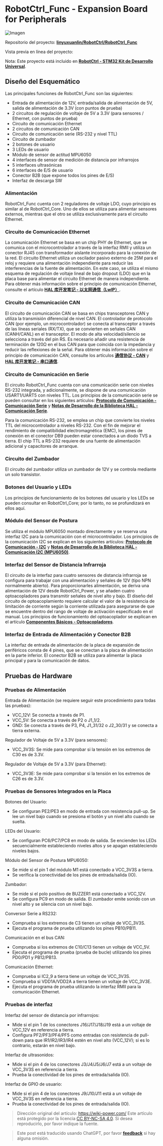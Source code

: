 # RobotCtrl_Func - Expansion Board for Peripherals

![Imagen](https://media.wiki-power.com/img/20220527113505.png)

Repositorio del proyecto: [**linyuxuanlin/RobotCtrl/RobotCtrl_Func**](https://github.com/linyuxuanlin/RobotCtrl/tree/main/RobotCtrl_MultiBoard_Project/RobotCtrl_Func)

Vista previa en línea del proyecto:

<div class="altium-iframe-viewer">
  <div
    class="altium-ecad-viewer"
    data-project-src="https://github.com/linyuxuanlin/RobotCtrl/raw/main/RobotCtrl_MultiBoard_Project/RobotCtrl_Func_V0.8B.zip"
  ></div>
</div>

Nota: Este proyecto está incluido en [**RobotCtrl - STM32 Kit de Desarrollo Universal**](https://wiki-power.com/RobotCtrl-STM32%E9%80%9A%E7%94%A8%E5%BC%80%E5%8F%91%E5%A5%97%E4%BB%B6).

## Diseño del Esquemático

Las principales funciones de RobotCtrl_Func son las siguientes:

- Entrada de alimentación de 12V, entrada/salida de alimentación de 5V, salida de alimentación de 3.3V (con puntos de prueba)
- 2 circuitos de regulación de voltaje de 5V a 3.3V (para sensores / Ethernet, con puntos de prueba)
- Circuito de comunicación Ethernet
- 2 circuitos de comunicación CAN
- Circuito de comunicación serie (RS-232 y nivel TTL)
- Circuito de zumbador
- 2 botones de usuario
- 3 LEDs de usuario
- Módulo de sensor de actitud MPU6050
- 4 interfaces de sensor de medición de distancia por infrarrojos
- 5 interfaces ultrasónicas
- 6 interfaces de E/S de usuario
- Conector B2B (que expone todos los pines de E/S)
- Interfaz de descarga SW

### Alimentación

RobotCtrl_Func cuenta con 2 reguladores de voltaje LDO, cuyo principio es similar al de RobotCtrl_Core. Uno de ellos se utiliza para alimentar sensores externos, mientras que el otro se utiliza exclusivamente para el circuito Ethernet.

### Circuito de Comunicación Ethernet

La comunicación Ethernet se basa en un chip PHY de Ethernet, que se comunica con el microcontrolador a través de la interfaz RMII y utiliza un conector RJ45 con transformador aislante incorporado para la conexión de la red. El circuito Ethernet utiliza un oscilador pasivo externo de 25M para el reloj y requiere una alimentación independiente para reducir las interferencias de la fuente de alimentación. En este caso, se utiliza el mismo esquema de regulación de voltaje lineal de bajo dropout (LDO) que en la placa base para alimentar el circuito Ethernet de manera independiente. Para obtener más información sobre el principio de comunicación Ethernet, consulte el artículo [**HAL 库开发笔记 - 以太网通信（LwIP）**](https://wiki-power.com/HAL%E5%BA%93%E5%BC%80%E5%8F%91%E7%AC%94%E8®­记-%E4%BB%A5%E5%A4ª网通信（LwIP）).

### Circuito de Comunicación CAN

El circuito de comunicación CAN se basa en chips transceptores CAN y utiliza la transmisión diferencial de nivel CAN. El controlador de protocolo CAN (por ejemplo, un microcontrolador) se conecta al transceptor a través de las líneas seriales (RX/TX), que se convierten en señales CAN (CANH/CANL) en el transceptor. El modo de alta velocidad/silencio se selecciona a través del pin RS. Es necesario añadir una resistencia de terminación de 120Ω en el bus CAN para que coincida con la impedancia y reducir las reflexiones de la señal. Para obtener más información sobre el principio de comunicación CAN, consulte los artículos [**通信协议 - CAN**](https://wiki-power.com/通信协议-CAN) y [**HAL 库开发笔记 - 串口通信**](https://wiki-power.com/HAL库开发笔记-CAN通信).

### Circuito de Comunicación en Serie

El circuito RobotCtrl_Func cuenta con una comunicación serie con niveles RS-232 integrada, y adicionalmente, se dispone de una comunicación USART1/UART5 con niveles TTL. Los principios de la comunicación serie se pueden consultar en los siguientes artículos: [**Protocolo de Comunicación - Comunicación Serie**](https://wiki-power.com/%E9%80%9A%E4%BF%A1%E5%8D%8F%E8%AE%AE-%E4%B8%B2%E5%8F%A3%E9%80%9A%E4%BF%A1) y [**Notas de Desarrollo de la Biblioteca HAL - Comunicación Serie**](https://wiki-power.com/HAL%E5%BA%93%E5%BC%80%E5%8F%91%E7%AC%94%E8%AE%B0-%E4%B8%B2%E5%8F%A3%E9%80%9A%E4%BF%A1).

Para la comunicación RS-232, se emplea un chip que convierte los niveles TTL del microcontrolador a niveles RS-232. Con el fin de mejorar el rendimiento de compatibilidad electromagnética (EMC), los pines de conexión en el conector DB9 pueden estar conectados a un diodo TVS a tierra. El chip TTL a RS-232 requiere de una fuente de alimentación adicional y capacitores de arranque.

### Circuito del Zumbador

El circuito del zumbador utiliza un zumbador de 12V y se controla mediante un solo transistor.

### Botones del Usuario y LEDs

Los principios de funcionamiento de los botones del usuario y los LEDs se pueden consultar en RobotCtrl_Core; por lo tanto, no se profundizará en ellos aquí.

### Módulo del Sensor de Postura

Se utiliza el módulo MPU6050 montado directamente y se reserva una interfaz I2C para la comunicación con el microcontrolador. Los principios de la comunicación I2C se explican en los siguientes artículos: [**Protocolo de Comunicación - I2C**](https://wiki-power.com/%E9%80%9A%E4%BF%A1%E5%8D%8F%E8%AE%AE-I2C) y [**Notas de Desarrollo de la Biblioteca HAL - Comunicación I2C (MPU6050)**](https://wiki-power.com/HAL%E5%BA%93%E5%BC€%C5%8F%E5%8F%91%E7%AC%94%E8%AE%B0-I2C%E9%80%9A%E4%BF%A1%EF%BC%88MPU6050%EF%BC%89).

### Interfaz del Sensor de Distancia Infrarroja

El circuito de la interfaz para cuatro sensores de distancia infrarroja se configura para trabajar con una alimentación y señales de 12V (tipo NPN normalmente abierto). Para proporcionarles alimentación, se deriva una alimentación de 12V desde RobotCtrl_Power, y se añaden cuatro optoacopladores para transmitir señales de nivel alto y bajo. El diseño del circuito de optoacoplamiento requiere calcular el valor de la resistencia de limitación de corriente según la corriente utilizada para asegurarse de que se encuentre dentro del rango de voltaje de activación especificado en el manual. Los principios de funcionamiento del optoacoplador se explican en el artículo [**Componentes Básicos - Optoacopladores**](https://wiki-power.com/%E5%9F%BA%E6%9C%AC%E5%85%83%E5%99%A8%E4%BB%B6-%E5%85%89%E7%94%B5%E8%80%A6%E5%90%88%E5%99%A8).

### Interfaz de Entrada de Alimentación y Conector B2B

La interfaz de entrada de alimentación de la placa de expansión de periféricos consta de 4 pines, que se conectan a la placa de alimentación en la parte inferior. El conector B2B se utiliza para alimentar la placa principal y para la comunicación de datos.

## Pruebas de Hardware

### Pruebas de Alimentación

Entrada de Alimentación (se requiere seguir este procedimiento para todas las pruebas):

- VCC_12V: Se conecta a través de P1.
- VCC_5V: Se conecta a través de P2 o J1_1/2.
- GND: Se conecta a través de P3, P4, J1_31/32 o J2_30/31 y se conecta a tierra externa.

Regulador de Voltaje de 5V a 3.3V (para sensores):

- VCC_3V3S: Se mide para comprobar si la tensión en los extremos de C30 es de 3.3V.

Regulador de Voltaje de 5V a 3.3V (para Ethernet):

- VCC_3V3E: Se mide para comprobar si la tensión en los extremos de C26 es de 3.3V.

### Pruebas de Sensores Integrados en la Placa

Botones del Usuario:

- Se configuran PE2/PE3 en modo de entrada con resistencia pull-up. Se lee un nivel bajo cuando se presiona el botón y un nivel alto cuando se suelta.

LEDs del Usuario:

- Se configuran PC6/PC7/PC8 en modo de salida. Se encienden los LEDs secuencialmente estableciendo niveles altos y se apagan estableciendo niveles bajos.

Módulo del Sensor de Postura MPU6050:

- Se mide si el pin 1 del módulo M1 está conectado a VCC_3V3S a tierra.
- Se verifica la conectividad de los pines de entrada/salida (IO).

Zumbador:

- Se mide si el polo positivo de BUZZER1 está conectado a VCC_12V.
- Se configura PC9 en modo de salida. El zumbador emite sonido con un nivel alto y se silencia con un nivel bajo.

Conversor Serie a RS232:

- Comprueba si los extremos de C3 tienen un voltaje de VCC_3V3S.
- Ejecuta el programa de prueba utilizando los pines PB10/PB11.

Comunicación en el bus CAN:

- Comprueba si los extremos de C10/C13 tienen un voltaje de VCC_5V.
- Ejecuta el programa de prueba (prueba de bucle) utilizando los pines PD0/PD1 y PB12/PB13.

Comunicación Ethernet:

- Comprueba si IC2_9 a tierra tiene un voltaje de VCC_3V3S.
- Comprueba si VDD1A/VDD2A a tierra tienen un voltaje de VCC_3V3E.
- Ejecuta el programa de prueba utilizando la interfaz RMII para la comunicación Ethernet.

### Pruebas de interfaz

Interfaz del sensor de distancia por infrarrojos:

- Mide si el pin 1 de los conectores J16/J17/J18/J19 está a un voltaje de VCC_12V en referencia a tierra.
- Configura PF2/PF3/PF4/PF5 como entradas con resistencia de pull-down para que IR1/IR2/IR3/IR4 estén en nivel alto (VCC_12V); si es lo contrario, estarán en nivel bajo.

Interfaz de ultrasonidos:

- Mide si el pin 4 de los conectores J3/J4/J5/J6/J7 está a un voltaje de VCC_3V3S en referencia a tierra.
- Prueba la conectividad de los pines de entrada/salida (IO).

Interfaz de GPIO de usuario:

- Mide si el pin 4 de los conectores J9/J10/J11 está a un voltaje de VCC_3V3S en referencia a tierra.
- Prueba la conectividad de los pines de entrada/salida (IO).

> Dirección original del artículo: <https://wiki-power.com/>
> Este artículo está protegido por la licencia [CC BY-NC-SA 4.0](https://creativecommons.org/licenses/by/4.0/deed.zh). Si desea reproducirlo, por favor indique la fuente.

> Este post está traducido usando ChatGPT, por favor [**feedback**](https://github.com/linyuxuanlin/Wiki_MkDocs/issues/new) si hay alguna omisión.
